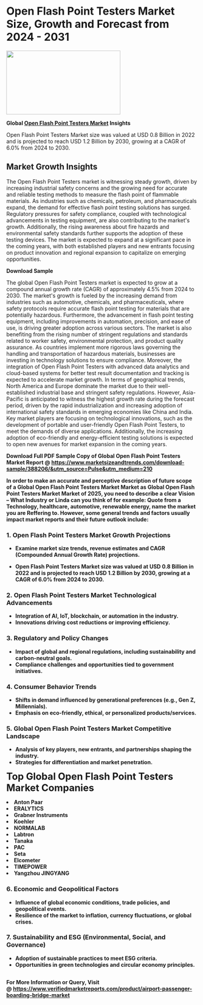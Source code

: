 <H1>Open Flash Point Testers Market Size, Growth and Forecast from 2024 - 2031</H1><img class="aligncenter size-medium wp-image-584254" src="https://thirdeyenews.in/wp-content/uploads/2024/09/Global-Market-Research-300x168.jpeg" alt="" width="300" height="168" /><p><strong>Global&nbsp;<a href="https://www.marketsizeandtrends.com/download-sample/388206/&amp;utm_source=Pulse&amp;utm_medium=210">Open Flash Point Testers Market</a> Insights</strong></p><p>Open Flash Point Testers Market size was valued at USD 0.8 Billion in 2022 and is projected to reach USD 1.2 Billion by 2030, growing at a CAGR of 6.0% from 2024 to 2030.</p><p><h2>Market Growth Insights</h2> <p>The Open Flash Point Testers market is witnessing steady growth, driven by increasing industrial safety concerns and the growing need for accurate and reliable testing methods to measure the flash point of flammable materials. As industries such as chemicals, petroleum, and pharmaceuticals expand, the demand for effective flash point testing solutions has surged. Regulatory pressures for safety compliance, coupled with technological advancements in testing equipment, are also contributing to the market's growth. Additionally, the rising awareness about fire hazards and environmental safety standards further supports the adoption of these testing devices. The market is expected to expand at a significant pace in the coming years, with both established players and new entrants focusing on product innovation and regional expansion to capitalize on emerging opportunities.</p> <p><strong>Download Sample</strong></p> <p>The global Open Flash Point Testers market is expected to grow at a compound annual growth rate (CAGR) of approximately 4.5% from 2024 to 2030. The market's growth is fueled by the increasing demand from industries such as automotive, chemicals, and pharmaceuticals, where safety protocols require accurate flash point testing for materials that are potentially hazardous. Furthermore, the advancement in flash point testing equipment, including improvements in automation, precision, and ease of use, is driving greater adoption across various sectors. The market is also benefiting from the rising number of stringent regulations and standards related to worker safety, environmental protection, and product quality assurance. As countries implement more rigorous laws governing the handling and transportation of hazardous materials, businesses are investing in technology solutions to ensure compliance. Moreover, the integration of Open Flash Point Testers with advanced data analytics and cloud-based systems for better test result documentation and tracking is expected to accelerate market growth. In terms of geographical trends, North America and Europe dominate the market due to their well-established industrial base and stringent safety regulations. However, Asia-Pacific is anticipated to witness the highest growth rate during the forecast period, driven by the rapid industrialization and increasing adoption of international safety standards in emerging economies like China and India. Key market players are focusing on technological innovations, such as the development of portable and user-friendly Open Flash Point Testers, to meet the demands of diverse applications. Additionally, the increasing adoption of eco-friendly and energy-efficient testing solutions is expected to open new avenues for market expansion in the coming years.</p> <p><strong></p><p><span class=""><strong>Download Full PDF Sample Copy of Global Open Flash Point Testers Market Report</strong> @ <a href="https://www.marketsizeandtrends.com/download-sample/388206/&amp;utm_source=Pulse&amp;utm_medium=210" target="_blank">https://www.marketsizeandtrends.com/download-sample/388206/&amp;utm_source=Pulse&amp;utm_medium=210</a></span></p><p>In order to make an accurate and perceptive description of future scope of a Global&nbsp;Open Flash Point Testers Market Market as Global&nbsp;Open Flash Point Testers Market Market of 2025, you need to describe a clear Vision &ndash; What Industry or Linda can you think of for example: Quote from a Technology, healthcare, automotive, renewable energy, name the market you are Reffering to. However, some general trends and factors usually impact market reports and their future outlook include:</p><h3>1.&nbsp;<strong>Open Flash Point Testers Market Growth Projections</strong></h3><ul><li>Examine market size trends, revenue estimates and CAGR (Compounded Annual Growth Rate) projections.</li><li><p>Open Flash Point Testers Market size was valued at USD 0.8 Billion in 2022 and is projected to reach USD 1.2 Billion by 2030, growing at a CAGR of 6.0% from 2024 to 2030.</p></li></ul><h3>2.&nbsp;<strong>Open Flash Point Testers Market Technological Advancements</strong></h3><ul><li>Integration of AI, IoT, blockchain, or automation in the industry.</li><li>Innovations driving cost reductions or improving efficiency.</li></ul><h3>3.&nbsp;<strong>Regulatory and Policy Changes</strong></h3><ul><li>Impact of global and regional regulations, including sustainability and carbon-neutral goals.</li><li>Compliance challenges and opportunities tied to government initiatives.</li></ul><h3>4.&nbsp;<strong>Consumer Behavior Trends</strong></h3><ul><li>Shifts in demand influenced by generational preferences (e.g., Gen Z, Millennials).</li><li>Emphasis on eco-friendly, ethical, or personalized products/services.</li></ul><h3>5.&nbsp;<strong>Global Open Flash Point Testers Market Competitive Landscape</strong></h3><ul><li>Analysis of key players, new entrants, and partnerships shaping the industry.</li><li>Strategies for differentiation and market penetration.</li></ul><p data-pm-slice="1 1 []"><span style="color: inherit; font-family: inherit; font-size: 25px;">Top Global Open Flash Point Testers Market Companies</span></p><div class="" data-test-id=""><p><li>Anton Paar</li><li> ERALYTICS</li><li> Grabner Instruments</li><li> Koehler</li><li> NORMALAB</li><li> Labtron</li><li> Tanaka</li><li> PAC</li><li> Seta</li><li> Elcometer</li><li> TIMEPOWER</li><li> Yangzhou JINGYANG</li></p></div><h3>6.&nbsp;<strong>Economic and Geopolitical Factors</strong></h3><ul><li>Influence of global economic conditions, trade policies, and geopolitical events.</li><li>Resilience of the market to inflation, currency fluctuations, or global crises.</li></ul><h3>7.&nbsp;<strong>Sustainability and ESG (Environmental, Social, and Governance)</strong></h3><ul><li>Adoption of sustainable practices to meet ESG criteria.</li><li>Opportunities in green technologies and circular economy principles.</li></ul><h2><strong style="font-size: 14px;">For More Information or Query, Visit @&nbsp;</strong><a style="background-color: #ffffff; font-size: 14px;" href="https://www.marketsizeandtrends.com/report/open-flash-point-testers-market/" target="_blank">https://www.verifiedmarketreports.com/product/airport-passenger-boarding-bridge-market</a></h2>
